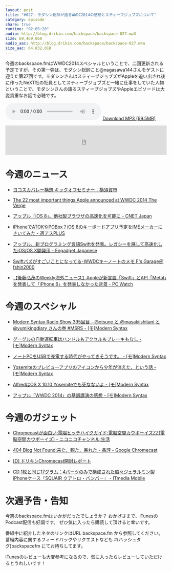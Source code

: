```yaml
---
layout: post
title: "#027: モダシン総帥が語るWWDC2014の感想とスティーブジョブズについて"
category: episode
share: true
runtime: "02:05:20"
audio: http://blog.drikin.com/backspace/backspace-027.mp3
size: 69,469,060
audio_aac: http://blog.drikin.com/backspace/backspace-027.m4a
size_aac: 64,832,018
---
```


今週のbackspace.fmはWWDC2014スペシャルということで、二回更新される予定ですが、その第一弾は、モダシン総帥こと@nagasawa144さんをゲストに迎えた第27回です。モダシンさんはスティーブジョブズがAppleを追い出され後に作ったNeXT社の社員としてスティーブジョブズと一緒に仕事をしていた人物ということで、モダシンさんの語るスティーブジョブズやAppleエピソードは大変貴重なお話で必聴です。

<audio src="http://blog.drikin.com/backspace/backspace-027.mp3" controls preload></audio>
[Download MP3 (69.5MB)](http://blog.drikin.com/backspace/backspace-027.mp3)

<iframe src="http://backspace.fm/subscribes.html" width="100%" height="92" scrolling="no" frameborder="0"></iframe>


# 今週のニュース

- [ヨコスカバレー構想 キックオフセミナー｜横須賀市](http://www.city.yokosuka.kanagawa.jp/4402/sougyou/0008.html)

- [The 22 most important things Apple announced at WWDC 2014  The Verge](http://www.theverge.com/2014/6/2/5765048/apple-wwdc-2014-os-x-yosemite-ios-8-and-all-the-news-you-need-to-know)

- [アップル「iOS 8」、他社製ブラウザの高速化を可能に - CNET Japan](http://japan.cnet.com/news/service/35048975/)

- [iPhoneでATOKやPOBox？iOS 8のキーボードアプリ予定をIMEメーカーにきいてみた - 週アスPLUS](http://weekly.ascii.jp/elem/000/000/226/226617/)

- [アップル、新プログラミング言語Swiftを発表。レガシーを廃して高速化したiOS/OS X開発用 - Engadget Japanese](http://japanese.engadget.com/2014/06/02/swift-ios-os-x/)

- [Swiftバズがすごいことになってる-WWDCキーノートのメモ  F's Garage＠fshin2000](http://f-shin.net/fsgarage/1716)

- [【後藤弘茂のWeekly海外ニュース】Appleが新言語「Swift」とAPI「Metal」を発表して「iPhone 6」を発表しなかった背景 - PC Watch](http://pc.watch.impress.co.jp/docs/column/kaigai/20140604_651648.html)

# 今週のスペシャル

- [Modern Syntax Radio Show 395回目 - @otsune と @masakiishitani と @yumikingdiary さんの巻 #MSRS - [モ]Modern Syntax](http://www.aivy.co.jp/BLOG_TEST/nagasawa/c/2014/05/modern-syntax-radio-show-395---otsune-masakiishitani-yumikingdiary-msrs.html)

- [グーグルの自動運転車はハンドルもアクセルもブレーキもなし - [モ]Modern Syntax](http://www.aivy.co.jp/BLOG_TEST/nagasawa/c/2014/05/post-1295.html)

- [ノートPCをUSBで充電する時代がやってきそうです。 - [モ]Modern Syntax](http://www.aivy.co.jp/BLOG_TEST/nagasawa/c/2014/06/pcusb-1.html)

- [Yosemiteのプレビューアプリのアイコンから少年が消えた、という話 - [モ]Modern Syntax](http://www.aivy.co.jp/BLOG_TEST/nagasawa/c/2014/06/yosemite.html)

- [AlfredはOS X 10.10 Yosemiteでも死なないよ - [モ]Modern Syntax](http://www.aivy.co.jp/BLOG_TEST/nagasawa/c/2014/06/alfredos-x-1010-yosemite.html)

- [アップル「WWDC 2014」の基調講演の感想 - [モ]Modern Syntax](http://www.aivy.co.jp/BLOG_TEST/nagasawa/c/2014/06/wwdc-2014.html)


# 今週のガジェット

- [Chromecastが面白い:電脳ヒッチハイクガイド:電脳空間カウボーイズZZ(電脳空間カウボーイズ) - ニコニコチャンネル:生活](http://ch.nicovideo.jp/akiba-cyberspacecowboys/blomaga/ar546646)

- [404 Blog Not Found:来た、観た、呆れた - 品評 - Google Chromecast](http://blog.livedoor.jp/dankogai/archives/51921776.html)

- [[D] ドリキンChromecast開封レポート](http://blog.drikin.com/2013/08/chromecast.html)

- [CD 1枚と同じ17グラム：4パーツのみで構成された超々ジュラルミン製iPhoneケース「SQUAIR クアトロ・バンパー」 - ITmedia Mobile](http://www.itmedia.co.jp/mobile/articles/1405/30/news038.html)


# 次週予告・告知

今週のbackspace.fmはいかがだったでしょうか？
おかげさまで、iTunesのPodcast配信も好調です。
ぜひ気に入ったら購読して頂けると幸いです。

番組中に紹介したネタのリンクはURL backspace.fm から参照してください。
番組内容に関するフィードバックやリクエストなども #(ハッシュタグ)backspacefm にてお待ちしてます。

iTunesのレビューも大変参考になるので、気に入ったらレビューしていただけるとうれしいです！



